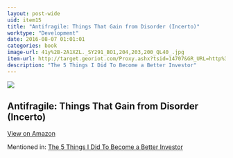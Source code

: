 ```yaml
---
layout: post-wide
uid: item15
title: "Antifragile: Things That Gain from Disorder (Incerto)"
worktype: "Development"
date: 2016-08-07 01:01:01
categories: book
image-url: 41y%2B-2A1XZL._SY291_BO1,204,203,200_QL40_.jpg
item-url: http://target.georiot.com/Proxy.ashx?tsid=14707&GR_URL=http%3A%2F%2Fwww.amazon.com%2FAntifragile-Things-That-Disorder-Incerto%2Fdp%2F0812979680%2F
description: "The 5 Things I Did To Become a Better Investor"
---
```

<a href="http://target.georiot.com/Proxy.ashx?tsid=14707&GR_URL=http%3A%2F%2Fwww.amazon.com%2FAntifragile-Things-That-Disorder-Incerto%2Fdp%2F0812979680%2F" target="blank"><img src="../../../../img/thumbs/41y%2B-2A1XZL._SY291_BO1,204,203,200_QL40_.jpg" class="prod-img"></a>
<h2>Antifragile: Things That Gain from Disorder (Incerto)</h2>
<p><a class="btn btn-primary" href="http://target.georiot.com/Proxy.ashx?tsid=14707&GR_URL=http%3A%2F%2Fwww.amazon.com%2FAntifragile-Things-That-Disorder-Incerto%2Fdp%2F0812979680%2F" target="blank">View on Amazon</a><p>
<p>Mentioned in: <a href="http://fourhourworkweek.com/2015/10/02/the-5-things-i-did-to-become-a-better-investor/" target="blank">The 5 Things I Did To Become a Better Investor</a></p>
